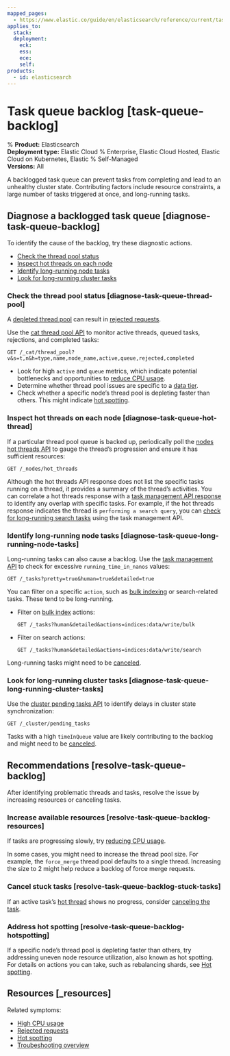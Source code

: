 ```yaml
---
mapped_pages:
  - https://www.elastic.co/guide/en/elasticsearch/reference/current/task-queue-backlog.html
applies_to:
  stack:
  deployment:
    eck:
    ess:
    ece:
    self:
products:
  - id: elasticsearch
---
```


# Task queue backlog [task-queue-backlog]

% **Product:** Elasticsearch<br> **Deployment type:** Elastic Cloud % Enterprise, Elastic Cloud Hosted, Elastic Cloud on Kubernetes, Elastic
% Self-Managed <br> **Versions:** All

A backlogged task queue can prevent tasks from completing and lead to an unhealthy cluster state. Contributing factors include resource constraints, a large number of tasks triggered at once, and long-running tasks.


## Diagnose a backlogged task queue [diagnose-task-queue-backlog] 

To identify the cause of the backlog, try these diagnostic actions.

* [Check the thread pool status](#diagnose-task-queue-thread-pool)
* [Inspect hot threads on each node](#diagnose-task-queue-hot-thread)
* [Identify long-running node tasks](#diagnose-task-queue-long-running-node-tasks)
* [Look for long-running cluster tasks](#diagnose-task-queue-long-running-cluster-tasks)


### Check the thread pool status [diagnose-task-queue-thread-pool] 

A [depleted thread pool](high-cpu-usage.md) can result in [rejected requests](rejected-requests.md).

Use the [cat thread pool API](https://www.elastic.co/docs/api/doc/elasticsearch/operation/operation-cat-thread-pool) to monitor active threads, queued tasks, rejections, and completed tasks:

```console
GET /_cat/thread_pool?v&s=t,n&h=type,name,node_name,active,queue,rejected,completed
```

* Look for high `active` and `queue` metrics, which indicate potential bottlenecks and opportunities to [reduce CPU usage](high-cpu-usage.md#reduce-cpu-usage).
* Determine whether thread pool issues are specific to a [data tier](../../manage-data/lifecycle/data-tiers.md).
* Check whether a specific node’s thread pool is depleting faster than others. This might indicate [hot spotting](#resolve-task-queue-backlog-hotspotting).


### Inspect hot threads on each node [diagnose-task-queue-hot-thread] 

If a particular thread pool queue is backed up, periodically poll the [nodes hot threads API](https://www.elastic.co/docs/api/doc/elasticsearch/operation/operation-nodes-hot-threads) to gauge the thread’s progression and ensure it has sufficient resources:

```console
GET /_nodes/hot_threads
```

Although the hot threads API response does not list the specific tasks running on a thread, it provides a summary of the thread’s activities. You can correlate a hot threads response with a [task management API response](https://www.elastic.co/docs/api/doc/elasticsearch/group/endpoint-tasks) to identify any overlap with specific tasks. For example, if the hot threads response indicates the thread is `performing a search query`, you can [check for long-running search tasks](#diagnose-task-queue-long-running-node-tasks) using the task management API.


### Identify long-running node tasks [diagnose-task-queue-long-running-node-tasks] 

Long-running tasks can also cause a backlog. Use the [task management API](https://www.elastic.co/docs/api/doc/elasticsearch/group/endpoint-tasks) to check for excessive `running_time_in_nanos` values:

```console
GET /_tasks?pretty=true&human=true&detailed=true
```

You can filter on a specific `action`, such as [bulk indexing](https://www.elastic.co/docs/api/doc/elasticsearch/operation/operation-bulk) or search-related tasks. These tend to be long-running.

* Filter on [bulk index](https://www.elastic.co/docs/api/doc/elasticsearch/operation/operation-bulk) actions:

    ```console
    GET /_tasks?human&detailed&actions=indices:data/write/bulk
    ```

* Filter on search actions:

    ```console
    GET /_tasks?human&detailed&actions=indices:data/write/search
    ```


Long-running tasks might need to be [canceled](#resolve-task-queue-backlog-stuck-tasks).


### Look for long-running cluster tasks [diagnose-task-queue-long-running-cluster-tasks] 

Use the [cluster pending tasks API](https://www.elastic.co/docs/api/doc/elasticsearch/operation/operation-cluster-pending-tasks) to identify delays in cluster state synchronization:

```console
GET /_cluster/pending_tasks
```

Tasks with a high `timeInQueue` value are likely contributing to the backlog and might need to be [canceled](#resolve-task-queue-backlog-stuck-tasks).


## Recommendations [resolve-task-queue-backlog] 

After identifying problematic threads and tasks, resolve the issue by increasing resources or canceling tasks.


### Increase available resources [resolve-task-queue-backlog-resources] 

If tasks are progressing slowly, try [reducing CPU usage](high-cpu-usage.md#reduce-cpu-usage).

In some cases, you might need to increase the thread pool size. For example, the `force_merge` thread pool defaults to a single thread. Increasing the size to 2 might help reduce a backlog of force merge requests.


### Cancel stuck tasks [resolve-task-queue-backlog-stuck-tasks] 

If an active task’s [hot thread](#diagnose-task-queue-hot-thread) shows no progress, consider [canceling the task](https://www.elastic.co/docs/api/doc/elasticsearch/group/endpoint-tasks#task-cancellation).


### Address hot spotting [resolve-task-queue-backlog-hotspotting] 

If a specific node’s thread pool is depleting faster than others, try addressing uneven node resource utilization, also known as hot spotting. For details on actions you can take, such as rebalancing shards, see [Hot spotting](hotspotting.md).


## Resources [_resources] 

Related symptoms:

* [High CPU usage](high-cpu-usage.md)
* [Rejected requests](rejected-requests.md)
* [Hot spotting](hotspotting.md)
* [Troubeshooting overview](/troubleshoot/index.md)
